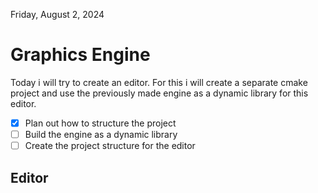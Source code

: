 Friday, August  2, 2024

# Graphics Engine

Today i will try to create an editor. For this i will create a separate cmake project and use the previously made engine as a dynamic library for this editor.
  - [X] Plan out how to structure the project
  - [ ] Build the engine as a dynamic library
  - [ ] Create the project structure for the editor

## Editor

